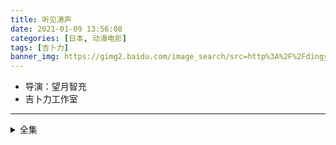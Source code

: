 ```yaml
---
title: 听见涛声
date: 2021-01-09 13:56:08
categories: [日本, 动漫电影]
tags: [吉卜力]
banner_img: https://gimg2.baidu.com/image_search/src=http%3A%2F%2Fdingyue.nosdn.127.net%2Fcywct9Gh1iZ%3DXJ02fy54Y7T8M9RCufkPKFVR4tQeEVi7A1536118263979compressflag.jpg&refer=http%3A%2F%2Fdingyue.nosdn.127.net&app=2002&size=f9999,10000&q=a80&n=0&g=0n&fmt=jpeg?sec=1612763964&t=cfb0771036449666b56f19422c8e3c03
---
```

* 导演：望月智充
* 吉卜力工作室
---
<!-- more -->
<details>
<summary>全集</summary>
{% dplayer "url:https://youku.com-l-youku.com/20181204/242_9fedcc9c/1000k/hls/index.m3u8" "type:hls" %}
</details>